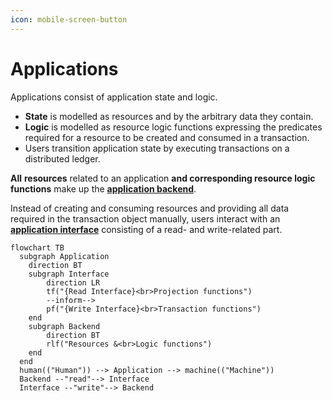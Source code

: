 ```yaml
---
icon: mobile-screen-button
---
```


# Applications

Applications consist of application state and logic.

* **State** is modelled as resources and by the arbitrary data they contain.
* **Logic** is modelled as resource logic functions expressing the predicates required for a resource to be created and consumed in a transaction.
* Users transition application state by executing transactions on a distributed ledger.

**All** **resources** related to an application **and corresponding resource logic functions** make up the [**application backend**](backend.md).

Instead of creating and consuming resources and providing all data required in the transaction object manually, users interact with an [**application interface**](interface.md) consisting of a read- and write-related part.

```mermaid
flowchart TB
  subgraph Application
    direction BT
    subgraph Interface
        direction LR
        tf("{Read Interface}<br>Projection functions") 
        --inform--> 
        pf("{Write Interface}<br>Transaction functions")
    end
    subgraph Backend
        direction BT
        rlf("Resources &<br>Logic functions")
    end
  end
  human(("Human")) --> Application --> machine(("Machine"))
  Backend --"read"--> Interface
  Interface --"write"--> Backend
```

